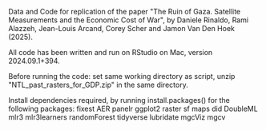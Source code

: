 Data and Code for replication of the paper "The Ruin of Gaza. Satellite Measurements and the Economic Cost of War", by Daniele Rinaldo, Rami Alazzeh, Jean-Louis Arcand, Corey Scher and Jamon Van Den Hoek (2025).

All code has been written and run on RStudio on Mac, version 2024.09.1+394.

Before running the code: set same working directory as script, unzip "NTL_past_rasters_for_GDP.zip" in the same directory.

Install dependencies required, by running install.packages() for the following packages:
fixest
AER
panelr
ggplot2
raster
sf
maps
did
DoubleML
mlr3
mlr3learners
randomForest
tidyverse
lubridate
mgcViz
mgcv
